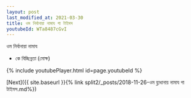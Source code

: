 ```yaml
---
layout: post
last_modified_at: 2021-03-30
title: ওম নির্বানায়া নামায গা টাইমস
youtubeId: WTa8487cGvI
---
```

 
 
 ওম নির্বানায়া নামায  
 
 -  কে বিচ্ছিন্নতা (মোক্ষ) 
 
  
 
  
 
 
 
 
 
 


{% include youtubePlayer.html id=page.youtubeId %}
 
[Next]({{ site.baseurl }}{% link  split2/_posts/2018-11-26-ওম হ্লাধানায় নামায গা টাইমস.md%})
 
